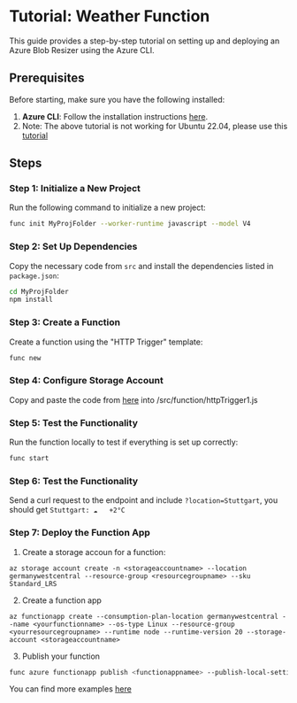 # Tutorial: Weather Function

This guide provides a step-by-step tutorial on setting up and deploying an Azure Blob Resizer using the Azure CLI.

## Prerequisites

Before starting, make sure you have the following installed:

1. **Azure CLI**: Follow the installation instructions [here](https://learn.microsoft.com/en-us/azure/azure-functions/functions-run-local?tabs=linux%2Cisolated-process%2Cnode-v4%2Cpython-v2%2Chttp-trigger%2Ccontainer-apps&pivots=programming-language-javascript).
2. Note: The above tutorial is not working for Ubuntu 22.04, please use this [tutorial](https://github.com/Azure/azure-functions-core-tools/issues/3037#issuecomment-1158348373)

## Steps

### Step 1: Initialize a New Project

Run the following command to initialize a new project:

```bash
func init MyProjFolder --worker-runtime javascript --model V4
```

### Step 2: Set Up Dependencies

Copy the necessary code from `src` and install the dependencies listed in `package.json`:

```bash
cd MyProjFolder
npm install
```

### Step 3: Create a Function

Create a function using the "HTTP Trigger" template:

```bash
func new
```

### Step 4: Configure Storage Account

Copy and paste the code from [here](https://github.com/tarasowski/azure-weather-function/blob/main/src/functions/httpTrigger1.js) into /src/function/httpTrigger1.js


### Step 5: Test the Functionality

Run the function locally to test if everything is set up correctly:

```bash
func start
```

### Step 6: Test the Functionality

Send a curl request to the endpoint and include `?location=Stuttgart`, you should get `Stuttgart: ☁️   +2°C`


### Step 7: Deploy the Function App

1. Create a storage accoun for a function:

```
az storage account create -n <storageaccountname> --location germanywestcentral --resource-group <resourcegroupname> --sku Standard_LRS
```

2. Create a function app

```
az functionapp create --consumption-plan-location germanywestcentral --name <yourfunctionname> --os-type Linux --resource-group <yourresourcegroupname> --runtime node --runtime-version 20 --storage-account <storageaccountname>
```

3. Publish your function

```bash
func azure functionapp publish <functionappnamee> --publish-local-settings
```

You can find more examples [here](https://learn.microsoft.com/en-us/azure/azure-functions/functions-run-local)
